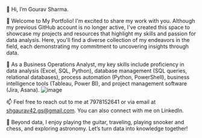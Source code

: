 👋 Hi, I’m Gourav Sharma.

🌱 Welcome to My Portfolio! I'm excited to share my work with you. Although my previous GitHub account is no longer active, I've created this space to showcase my projects and resources that highlight my skills and passion for data analysis. Here, you'll find a diverse collection of my endeavors in the field, each demonstrating my commitment to uncovering insights through data.

👀 As a Business Operations Analyst, my key skills include proficiency in data analysis (Excel, SQL, Python), database management (SQL queries, relational databases), process automation (Python, PowerShell), business intelligence tools (Tableau, Power BI), and project management software (Jira, Asana).
![image](https://github.com/GouravSharma15/GouravSharma15/assets/152855019/d272c72c-7e16-4ba8-a179-6026536676f1)


📫 Feel free to reach out to me at 7978152641 or via email at shgaurav42.gs@gmail.com. You can also connect with me on LinkedIn.

👀 Beyond data, I enjoy playing the guitar, traveling, playing snooker and chess, and exploring astronomy. Let’s turn data into knowledge together!



